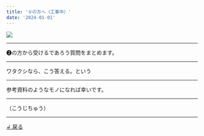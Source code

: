```yaml
---
title: '②の方へ（工事中）'
date: '2024-01-01'
---
```

![](/images/02.jpg)
***
➋の方から受けるであろう質問をまとめます。
***
ワタクシなら、こう答える。という
***
参考資料のようなモノになれば幸いです。
***
（こうじちゅう）
***
[ ↲ 戻る ](/posts/2)

